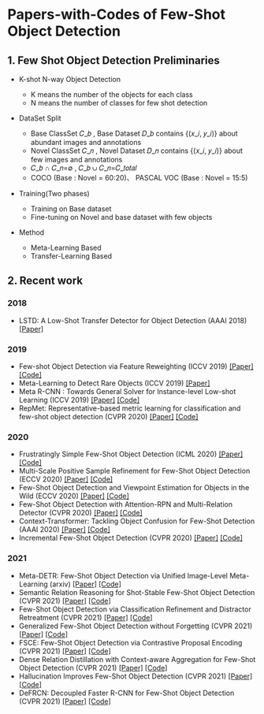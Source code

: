 # Papers-with-Codes of Few-Shot Object Detection 


## 1. Few Shot Object Detection Preliminaries
* K-shot N-way Object Detection
  - K means  the number of the objects for each class
  - N means the number of classes for few shot detection
* DataSet Split 
  - Base ClassSet 𝐶_𝑏 , Base Dataset 𝐷_𝑏 contains {(𝑥_𝑖, 𝑦_𝑖)} about abundant images and annotations
  - Novel ClassSet 𝐶_𝑛  , Novel Dataset 𝐷_𝑛 contains {(𝑥_𝑖, 𝑦_𝑖)} about few images and annotations
  - 𝐶_𝑏 ∩ 𝐶_𝑛=∅ , 𝐶_𝑏 ∪ 𝐶_𝑛=𝐶_𝑡𝑜𝑡𝑎𝑙 
  - COCO (Base : Novel = 60:20)、 PASCAL VOC (Base : Novel = 15:5)
* Training(Two phases)
  - Training on Base dataset
  - Fine-tuning on Novel and base dataset with few objects

* Method
  - Meta-Learning Based
  - Transfer-Learning Based

## 2. Recent work
###  2018

  - LSTD: A Low-Shot Transfer Detector for Object Detection (AAAI 2018) [[Paper]](https://arxiv.org/pdf/1803.01529.pdf)

### 2019
  - Few-shot Object Detection via Feature Reweighting (ICCV 2019) [[Paper]](https://openaccess.thecvf.com/content_ICCV_2019/papers/Kang_Few-Shot_Object_Detection_via_Feature_Reweighting_ICCV_2019_paper.pdf) [[Code]](https://github.com/bingykang/Fewshot_Detection)
  - Meta-Learning to Detect Rare Objects (ICCV 2019) [[Paper]](https://openaccess.thecvf.com/content_ICCV_2019/papers/Wang_Meta-Learning_to_Detect_Rare_Objects_ICCV_2019_paper.pdf) 
  - Meta R-CNN : Towards General Solver for Instance-level Low-shot Learning (ICCV 2019) [[Paper]](https://openaccess.thecvf.com/content_ICCV_2019/papers/Yan_Meta_R-CNN_Towards_General_Solver_for_Instance-Level_Low-Shot_Learning_ICCV_2019_paper.pdf) [[Code]](https://github.com/yanxp/MetaR-CNN)
  - RepMet: Representative-based metric learning for classification and few-shot object detection (CVPR 2020) [[Paper]](https://openaccess.thecvf.com/content_CVPR_2019/papers/Karlinsky_RepMet_Representative-Based_Metric_Learning_for_Classification_and_Few-Shot_Object_Detection_CVPR_2019_paper.pdf) [[Code]](https://github.com/jshtok/RepMet)
  
### 2020
  - Frustratingly Simple Few-Shot Object Detection (ICML 2020) [[Paper]](https://arxiv.org/pdf/2003.06957.pdf) [[Code]](https://github.com/ucbdrive/few-shot-object-detection)
  - Multi-Scale Positive Sample Refinement for Few-Shot Object Detection (ECCV 2020) [[Paper]](https://arxiv.org/pdf/2007.09384.pdf) [[Code]](https://github.com/jiaxi-wu/MPSR)
  - Few-Shot Object Detection and Viewpoint Estimation for Objects in the Wild (ECCV 2020) [[Paper]](https://arxiv.org/pdf/2007.12107.pdf) [[Code]](https://github.com/YoungXIAO13/FewShotDetection)
  - Few-Shot Object Detection with Attention-RPN and Multi-Relation Detector (CVPR 2020) [[Paper]](https://openaccess.thecvf.com/content_CVPR_2020/papers/Fan_Few-Shot_Object_Detection_With_Attention-RPN_and_Multi-Relation_Detector_CVPR_2020_paper.pdf) [[Code]](https://github.com/fanq15/FewX)
  - Context-Transformer: Tackling Object Confusion for Few-Shot Detection (AAAI 2020) [[Paper]]() [[Code]]()
  - Incremental Few-Shot Object Detection (CVPR 2020) [[Paper]]() [[Code]]()

### 2021
  - Meta-DETR: Few-Shot Object Detection via Unified Image-Level Meta-Learning (arxiv) [[Paper]]() [[Code]]()
  - Semantic Relation Reasoning for Shot-Stable Few-Shot Object Detection (CVPR 2021) [[Paper]]() [[Code]]()
  - Few-Shot Object Detection via Classification Refinement and Distractor Retreatment (CVPR 2021) [[Paper]]() [[Code]]()
  - Generalized Few-Shot Object Detection without Forgetting (CVPR 2021) [[Paper]]() [[Code]]()
  - FSCE: Few-Shot Object Detection via Contrastive Proposal Encoding (CVPR 2021) [[Paper]]() [[Code]]()
  - Dense Relation Distillation with Context-aware Aggregation for Few-Shot Object Detection (CVPR 2021) [[Paper]]() [[Code]]()
  - Hallucination Improves Few-Shot Object Detection (CVPR 2021) [[Paper]]() [[Code]]()
  - DeFRCN: Decoupled Faster R-CNN for Few-Shot Object Detection (CVPR 2021) [[Paper]](https://arxiv.org/pdf/2108.09017.pdf) [[Code]]()
